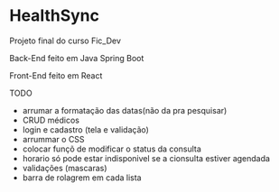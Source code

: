 # HealthSync
Projeto final do curso Fic_Dev

Back-End feito em Java Spring Boot

Front-End feito em React

TODO
- arrumar a formatação das datas(não da pra pesquisar)
- CRUD médicos
- login e cadastro (tela e validação)
- arrummar o CSS
- colocar funçõ de modificar o status da consulta
- horario só pode estar indisponivel se a cionsulta estiver agendada
- validações (mascaras)
- barra de rolagrem em cada lista